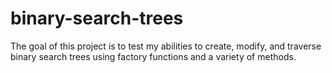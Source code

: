 # binary-search-trees

The goal of this project is to test my abilities to
create, modify, and traverse binary search trees using
factory functions and a variety of methods.
